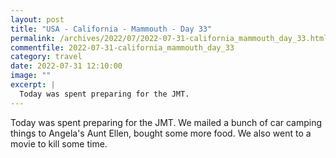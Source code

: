 ```yaml
---
layout: post
title: "USA - California - Mammouth - Day 33"
permalink: /archives/2022/07/2022-07-31-california_mammouth_day_33.html
commentfile: 2022-07-31-california_mammouth_day_33
category: travel
date: 2022-07-31 12:10:00
image: ""
excerpt: |
  Today was spent preparing for the JMT.
---
```


Today was spent preparing for the JMT. We mailed a bunch of car camping things to Angela's Aunt Ellen, bought some more food. We also went to a movie to kill some time.
